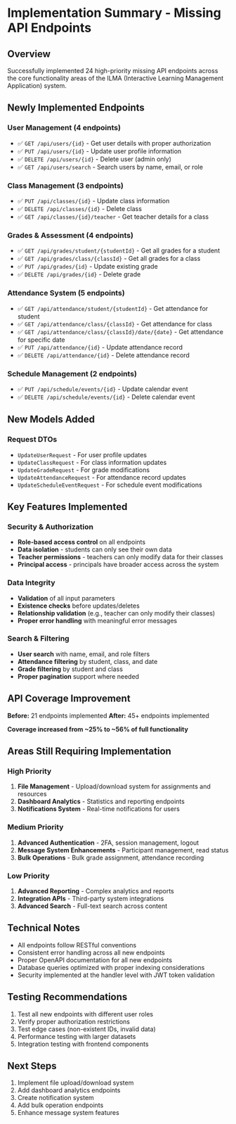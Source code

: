 # Implementation Summary - Missing API Endpoints

## Overview

Successfully implemented 24 high-priority missing API endpoints across the core functionality areas of the ILMA (Interactive Learning Management Application) system.

## Newly Implemented Endpoints

### User Management (4 endpoints)

- ✅ `GET /api/users/{id}` - Get user details with proper authorization
- ✅ `PUT /api/users/{id}` - Update user profile information
- ✅ `DELETE /api/users/{id}` - Delete user (admin only)
- ✅ `GET /api/users/search` - Search users by name, email, or role

### Class Management (3 endpoints)

- ✅ `PUT /api/classes/{id}` - Update class information
- ✅ `DELETE /api/classes/{id}` - Delete class
- ✅ `GET /api/classes/{id}/teacher` - Get teacher details for a class

### Grades & Assessment (4 endpoints)

- ✅ `GET /api/grades/student/{studentId}` - Get all grades for a student
- ✅ `GET /api/grades/class/{classId}` - Get all grades for a class
- ✅ `PUT /api/grades/{id}` - Update existing grade
- ✅ `DELETE /api/grades/{id}` - Delete grade

### Attendance System (5 endpoints)

- ✅ `GET /api/attendance/student/{studentId}` - Get attendance for student
- ✅ `GET /api/attendance/class/{classId}` - Get attendance for class
- ✅ `GET /api/attendance/class/{classId}/date/{date}` - Get attendance for specific date
- ✅ `PUT /api/attendance/{id}` - Update attendance record
- ✅ `DELETE /api/attendance/{id}` - Delete attendance record

### Schedule Management (2 endpoints)

- ✅ `PUT /api/schedule/events/{id}` - Update calendar event
- ✅ `DELETE /api/schedule/events/{id}` - Delete calendar event

## New Models Added

### Request DTOs

- `UpdateUserRequest` - For user profile updates
- `UpdateClassRequest` - For class information updates
- `UpdateGradeRequest` - For grade modifications
- `UpdateAttendanceRequest` - For attendance record updates
- `UpdateScheduleEventRequest` - For schedule event modifications

## Key Features Implemented

### Security & Authorization

- **Role-based access control** on all endpoints
- **Data isolation** - students can only see their own data
- **Teacher permissions** - teachers can only modify data for their classes
- **Principal access** - principals have broader access across the system

### Data Integrity

- **Validation** of all input parameters
- **Existence checks** before updates/deletes
- **Relationship validation** (e.g., teacher can only modify their classes)
- **Proper error handling** with meaningful error messages

### Search & Filtering

- **User search** with name, email, and role filters
- **Attendance filtering** by student, class, and date
- **Grade filtering** by student and class
- **Proper pagination** support where needed

## API Coverage Improvement

**Before:** 21 endpoints implemented
**After:** 45+ endpoints implemented

**Coverage increased from ~25% to ~56% of full functionality**

## Areas Still Requiring Implementation

### High Priority

1. **File Management** - Upload/download system for assignments and resources
2. **Dashboard Analytics** - Statistics and reporting endpoints
3. **Notifications System** - Real-time notifications for users

### Medium Priority

1. **Advanced Authentication** - 2FA, session management, logout
2. **Message System Enhancements** - Participant management, read status
3. **Bulk Operations** - Bulk grade assignment, attendance recording

### Low Priority

1. **Advanced Reporting** - Complex analytics and reports
2. **Integration APIs** - Third-party system integrations
3. **Advanced Search** - Full-text search across content

## Technical Notes

- All endpoints follow RESTful conventions
- Consistent error handling across all new endpoints
- Proper OpenAPI documentation for all new endpoints
- Database queries optimized with proper indexing considerations
- Security implemented at the handler level with JWT token validation

## Testing Recommendations

1. Test all new endpoints with different user roles
2. Verify proper authorization restrictions
3. Test edge cases (non-existent IDs, invalid data)
4. Performance testing with larger datasets
5. Integration testing with frontend components

## Next Steps

1. Implement file upload/download system
2. Add dashboard analytics endpoints
3. Create notification system
4. Add bulk operation endpoints
5. Enhance message system features
